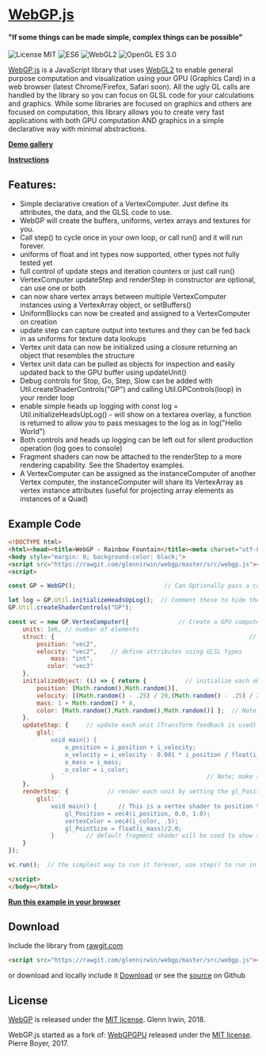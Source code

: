 # [WebGP.js](https://github.com/glennirwin/webgp)

#### "If some things can be made simple, complex things can be possible"

![License MIT](https://img.shields.io/badge/license-MIT-lightgrey.svg?style=flat-square)
![ES6](https://img.shields.io/badge/ES-6-lightgrey.svg?style=flat-square)
![WebGL2](https://img.shields.io/badge/WebGL-2-lightgrey.svg?style=flat-square)
![OpenGL ES 3.0](https://img.shields.io/badge/OpenGL-ES%203.0-lightgrey.svg?style=flat-square)

[WebGP.js](https://github.com/glennirwin/webgp=) is a JavaScript library that uses [WebGL2](https://www.khronos.org/registry/webgl/specs/latest/2.0/) to enable general purpose computation and visualization using your GPU (Graphics Card) in a web browser (latest Chrome/Firefox, Safari soon).  All the ugly GL calls are handled by the library so you can focus on GLSL code for your calculations and graphics.  While some libraries are focused on graphics and others are focused on computation, this library allows you to create very fast applications with both GPU computation AND graphics in a simple declarative way with minimal abstractions.

**[Demo gallery](https://glennirwin.github.io/webgp/examples/index.html)**

**[Instructions](https://github.com/glennirwin/webgp/master/src/README.md)**

## Features:
* Simple declarative creation of a VertexComputer. Just define its attributes, the data, and the GLSL code to use.
* WebGP will create the buffers, uniforms, vertex arrays and textures for you.  
* Call step() to cycle once in your own loop, or call run() and it will run forever.
* uniforms of float and int types now supported, other types not fully tested yet
* full control of update steps and iteration counters or just call run()
* VertexComputer updateStep and renderStep in constructor are optional, can use one or both
* can now share vertex arrays between multiple VertexComputer instances using a VertexArray object, or setBuffers()
* UniformBlocks can now be created and assigned to a VertexComputer on creation
* update step can capture output into textures and they can be fed back in as uniforms for texture data lookups
* Vertex unit data can now be initialized using a closure returning an object that resembles the structure
* Vertex unit data can be pulled as objects for inspection and easily updated back to the GPU buffer using updateUnit()
* Debug controls for Stop, Go, Step, Slow can be added with Util.createShaderControls("GP") and calling Util.GPControls(loop) in your render loop
* enable simple heads up logging with const log = Util.initializeHeadsUpLog()  - will show on a textarea overlay, a function is returned to allow you to pass messages to the log as in log("Hello World")
* Both controls and heads up logging can be left out for silent production operation (log goes to console)
* Fragment shaders can now be attached to the renderStep to a more rendering capability.  See the Shadertoy examples.
* A VertexComputer can be assigned as the instanceComputer of another Vertex computer, the instanceComputer will share its VertexArray as vertex instance attributes (useful for projecting array elements as instances of a Quad)

## Example Code ##

```html
<!DOCTYPE html>
<html><head><title>WebGP - Rainbow Fountain</title><meta charset="utf-8"></head>
<body style="margin: 0; background-color: black;">
<script src="https://rawgit.com/glennirwin/webgp/master/src/webgp.js"></script>
<script>

const GP = WebGP();                         // Can Optionally pass a canvas and/or a gl context

let log = GP.Util.initializeHeadsUpLog();  // Comment these to hide the log and controls
GP.Util.createShaderControls("GP");

const vc = new GP.VertexComputer({				// Create a GPU computer
    units: 1e6, // number of elements
    struct: {								  						// define the unit data
        position: "vec2",
        velocity: "vec2",    // define attributes using GLSL types
            mass: "int",
           color: "vec3"
    },
    initializeObject: (i) => { return {           // initialize each object data with a return object
        position: [Math.random(),Math.random()],
        velocity: [(Math.random() - .25) / 20,(Math.random() - .25) / 20],  // a vec2 is an array of 2 numbers
        mass: 1 + Math.random() * 4,
        color: [Math.random(),Math.random(),Math.random()] };  // Note: Use the index i to map your data
    },
    updateStep: {     // update each unit (Transform feedback is used)
        glsl: `
            void main() {
                o_position = i_position + i_velocity;
                o_velocity = i_velocity - 0.001 * i_position / float(i_mass);
                o_mass = i_mass;
                o_color = i_color;
            }  `										// Note; make sure to assign all the outputs
    },
    renderStep: {			// render each unit by setting the gl_Position and the vertexColor
        glsl: `
            void main() {      // This is a vertex shader to position the points on the display
                gl_Position = vec4(i_position, 0.0, 1.0);
                vertexColor = vec4(i_color, .5);
                gl_PointSize = float(i_mass)/2.0;
            }   `     // default fragment shader will be used to show the points
    }
});

vc.run();  // the simplest way to run it forever, use step() to run in your own loop

</script>
</body></html>
```
**[Run this example in your browser](https://glennirwin.github.io/webgp/examples/rainbow-fountain.html)**

## Download ##

Include the library from [rawgit.com](https://rawgit.com/glennirwin/webgp/master/src/webgp.js)
```html
<script src="https://rawgit.com/glennirwin/webgp/master/src/webgp.js"></script>
```
or download and locally include it [Download](https://rawgit.com/glennirwin/webgp/master/src/webgp.js)
or see the [source](https://github.com/glennirwin/webgp) on Github

## License ##
[WebGP](https://github.com/glennirwin/webgp/) is released under the [MIT license](http://opensource.org/licenses/mit-license.php). Glenn Irwin, 2018.

WebGP.js started as a fork of:
[WebGPGPU](https://github.com/npny/webgpgpu/) released under the [MIT license](http://opensource.org/licenses/mit-license.php). Pierre Boyer, 2017.
